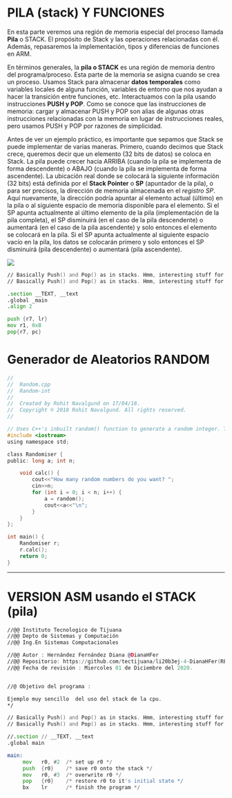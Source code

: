 # PILA (stack) Y FUNCIONES


En esta parte veremos una región de memoria especial del proceso llamada **Pila** o STACK. El propósito de Stack y las operaciones relacionadas con él. Además, repasaremos la implementación, tipos y diferencias de funciones en ARM.

En términos generales, la **pila o STACK** es una región de memoria dentro del programa/proceso. Esta parte de la memoria se asigna cuando se crea un proceso. Usamos Stack para almacenar __datos temporales__ como variables locales de alguna función, variables de entorno que nos ayudan a hacer la transición entre funciones, etc. Interactuamos con la pila usando instrucciones **PUSH y POP**. Como se conoce que las instrucciones de memoria: cargar y almacenar PUSH y POP son alias de algunas otras instrucciones relacionadas con la memoria en lugar de instrucciones reales, pero usamos PUSH y POP por razones de simplicidad.

Antes de ver un ejemplo práctico, es importante que sepamos que Stack se puede implementar de varias maneras. Primero, cuando decimos que Stack crece, queremos decir que un elemento (32 bits de datos) se coloca en Stack. La pila puede crecer hacia ARRIBA (cuando la pila se implementa de forma descendente) o ABAJO (cuando la pila se implementa de forma ascendente). La ubicación real donde se colocará la siguiente información (32 bits) está definida por el **Stack Pointer** o **SP** (apuntador de la pila), o para ser precisos, la dirección de memoria almacenada en el _registro SP_. Aquí nuevamente, la dirección podría apuntar al elemento actual (último) en la pila o al siguiente espacio de memoria disponible para el elemento. Si el SP apunta actualmente al último elemento de la pila (implementación de la pila completa), el SP disminuirá (en el caso de la pila descendente) o aumentará (en el caso de la pila ascendente) y solo entonces el elemento se colocará en la pila. Si el SP apunta actualmente al siguiente espacio vacío en la pila, los datos se colocarán primero y solo entonces el SP disminuirá (pila descendente) o aumentará (pila ascendente).



![](stack.gif)

```asm
// Basically Push() and Pop() as in stacks. Hmm, interesting stuff for me as a beginner.
// Basically Push() and Pop() as in stacks. Hmm, interesting stuff for me as a beginner.

.section __TEXT, __text
.global _main
.align 2

push {r7, lr}
mov r1, 0xB
pop{r7, pc}
```


# Generador de Aleatorios RANDOM
```c
//
//  Random.cpp
//  Random-int
//
//  Created by Rohit Navalgund on 17/04/18.
//  Copyright © 2018 Rohit Navalgund. All rights reserved.
//

// Uses C++'s inbuilt random() function to generate a random integer. This is a long integer (8bytes).
#include <iostream>
using namespace std;

class Randomiser {
public: long a; int n;

    void calc() {
        cout<<"How many random numbers do you want? ";
        cin>>n;
        for (int i = 0; i < n; i++) {
            a = random();
            cout<<a<<"\n";
        }
    }
};

int main() {
    Randomiser r;
    r.calc();
    return 0;
}
```
-----
# VERSION ASM usando el STACK (pila)

```asm
//@@ Instituto Tecnologico de Tijuana
//@@ Depto de Sistemas y Computación
//@@ Ing.En Sistemas Computacionales

//@@ Autor : Hernández Fernández Diana @DianaHFer
//@@ Repositorio: https://github.com/tectijuana/li20b3ej-4-DianaHFer(REPOSITORIO PRIVADO)
//@@ Fecha de revisión : Miercoles 01 de Diciembre del 2020.


//@ Objetivo del programa :

Ejemplo muy sencillo  del uso del stack de la cpu.
*/

// Basically Push() and Pop() as in stacks. Hmm, interesting stuff for me as a beginner.
// Basically Push() and Pop() as in stacks. Hmm, interesting stuff for me as a beginner.

//.section // __TEXT, __text
.global main

main:
     mov   r0, #2  /* set up r0 */
     push  {r0}    /* save r0 onto the stack */
     mov   r0, #3  /* overwrite r0 */
     pop   {r0}    /* restore r0 to it's initial state */
     bx    lr      /* finish the program */

```

